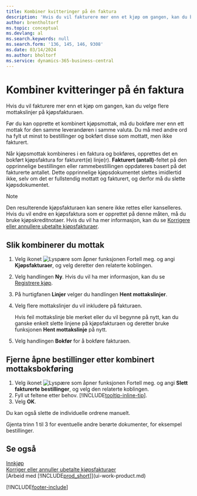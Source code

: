 ```yaml
---
title: Kombiner kvitteringer på én faktura
description: 'Hvis du vil fakturere mer enn et kjøp om gangen, kan du bruke funksjonen Kombinere mottak.'
author: brentholtorf
ms.topic: conceptual
ms.devlang: al
ms.search.keywords: null
ms.search.form: '136, 145, 146, 9308'
ms.date: 03/14/2024
ms.author: bholtorf
ms.service: dynamics-365-business-central
---
```

# <a name="combine-receipts-on-a-single-invoice"></a>Kombiner kvitteringer på én faktura

Hvis du vil fakturere mer enn et kjøp om gangen, kan du velge flere mottakslinjer på kjøpsfakturaen.  

Før du kan opprette et kombinert kjøpsmottak, må du bokføre mer enn ett mottak for den samme leverandøren i samme valuta. Du må med andre ord ha fylt ut minst to bestillinger og bokført disse som mottatt, men ikke fakturert.  

Når kjøpsmottak kombineres i en faktura og bokføres, opprettes det en bokført kjøpsfaktura for fakturert(e) linje(r). **Fakturert (antall)**-feltet på den opprinnelige bestillingen eller rammebestillingen oppdateres basert på det fakturerte antallet. Dette opprinnelige kjøpsdokumentet slettes imidlertid ikke, selv om det er fullstendig mottatt og fakturert, og derfor må du slette kjøpsdokumentet.  

> [!NOTE]
> Den resulterende kjøpsfakturaen kan senere ikke rettes eller kanselleres. Hvis du vil endre en kjøpsfaktura som er opprettet på denne måten, må du bruke kjøpskreditnotaer. Hvis du vil ha mer informasjon, kan du se [Korrigere eller annullere ubetalte kjøpsfakturaer](purchasing-how-correct-cancel-unpaid-purchase-invoices.md).

## <a name="to-combine-receipts"></a>Slik kombinerer du mottak

1. Velg ikonet ![Lyspære som åpner funksjonen Fortell meg.](media/ui-search/search_small.png "Fortell hva du vil gjøre") og angi **Kjøpsfakturaer**, og velg deretter den relaterte koblingen.  
2. Velg handlingen **Ny**. Hvis du vil ha mer informasjon, kan du se [Registrere kjøp](purchasing-how-record-purchases.md).  
3. På hurtigfanen **Linjer** velger du handlingen **Hent mottakslinjer**.  
4. Velg flere mottakslinjer du vil inkludere på fakturaen.  

    Hvis feil mottakslinje ble merket eller du vil begynne på nytt, kan du ganske enkelt slette linjene på kjøpsfakturaen og deretter bruke funksjonen **Hent mottakslinje** på nytt.  
5. Velg handlingen **Bokfør** for å bokføre fakturaen.  

## <a name="to-remove-open-purchase-orders-after-combined-receipt-posting"></a>Fjerne åpne bestillinger etter kombinert mottaksbokføring

1. Velg ikonet ![Lyspære som åpner funksjonen Fortell meg.](media/ui-search/search_small.png "Fortell hva du vil gjøre") og angi **Slett fakturerte bestillinger**, og velg den relaterte koblingen.  
2. Fyll ut feltene etter behov. [!INCLUDE[tooltip-inline-tip](includes/tooltip-inline-tip_md.md)].
3. Velg **OK**.  

Du kan også slette de individuelle ordrene manuelt.

Gjenta trinn 1 til 3 for eventuelle andre berørte dokumenter, for eksempel bestillinger.

## <a name="see-also"></a>Se også

[Innkjøp](purchasing-manage-purchasing.md)  
[Korriger eller annuller ubetalte kjøpsfakturaer](purchasing-how-correct-cancel-unpaid-purchase-invoices.md)  
[Arbeid med [!INCLUDE[prod_short](includes/prod_short.md)]](ui-work-product.md)  


[!INCLUDE[footer-include](includes/footer-banner.md)]
